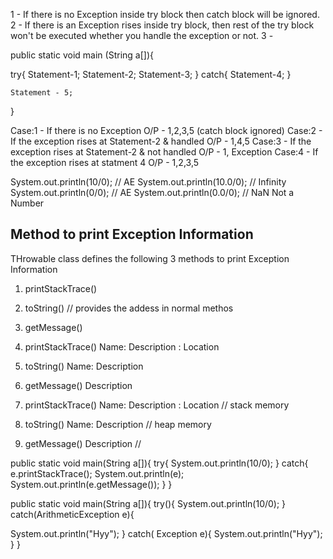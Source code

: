 1 - If there is no Exception inside try block then catch block will be ignored.
2 - If there is an Exception rises inside try block, then rest of the try block won't be executed whether you handle the exception or not. 
3 - 

public static void main (String a[]){

try{
    Statement-1;
    Statement-2;
    Statement-3;
}
catch{
    Statement-4;
}

    Statement - 5;
}

Case:1 - If there is no Exception
O/P - 1,2,3,5 (catch block ignored)
Case:2 - If the exception rises at Statement-2 & handled
O/P - 1,4,5
Case:3 - If the exception rises at Statement-2 & not handled
O/P - 1, Exception
Case:4 - If the exception rises at statment 4
O/P - 1,2,3,5

System.out.println(10/0); // AE
System.out.println(10.0/0); // Infinity
System.out.println(0/0); // AE
System.out.println(0.0/0); // NaN Not a Number

Method to print Exception Information
---------------------------------------


THrowable class defines the following 3 methods to print Exception Information

1. printStackTrace()
2. toString() // provides the addess in normal methos
3. getMessage()

1. printStackTrace() Name: Description : Location
2. toString() Name: Description
3. getMessage() Description

1. printStackTrace() Name: Description : Location  // stack memory
2. toString() Name: Description // heap memory
3. getMessage() Description // 

public static void main(String a[]){
    try{
      System.out.println(10/0); 
    }
    catch{
 e.printStackTrace();
        System.out.println(e);
        System.out.println(e.getMessage());
    }
}


<!-- With one try block multiple catch block is possible but order of catch block is important
It should be Child to Parent but not Parent to Child
t-j
 -->

 public static void main(String a[]){
    try(){
System.out.println(10/0);
    }
    catch(ArithmeticException e){
<!--  Multiple catch block is possible -->
System.out.println("Hyy");
    }
    catch( Exception e){
        <!-- Multiple catch block is possible -->
        System.out.println("Hyy");
    }
 }
